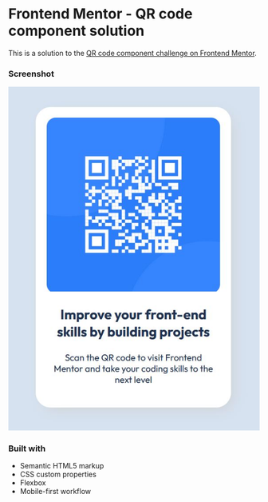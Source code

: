 # Frontend Mentor - QR code component solution

This is a solution to the [QR code component challenge on Frontend Mentor](https://www.frontendmentor.io/challenges/qr-code-component-iux_sIO_H).

### Screenshot

![](./images/screenshot.JPG)

### Built with

- Semantic HTML5 markup
- CSS custom properties
- Flexbox
- Mobile-first workflow

